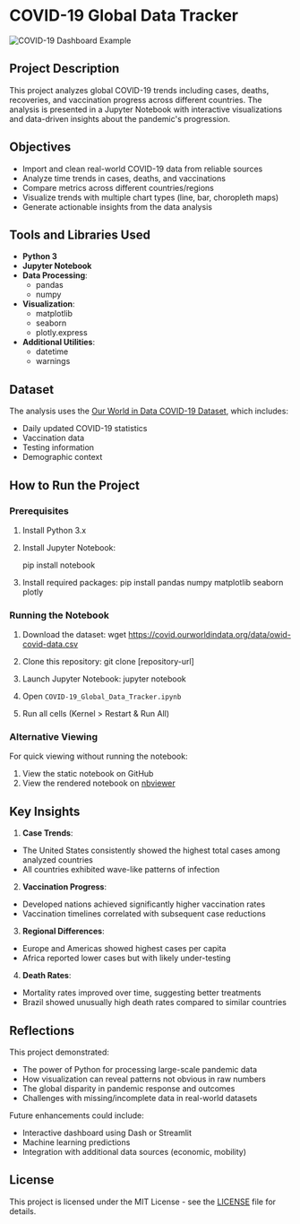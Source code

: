 # COVID-19 Global Data Tracker

![COVID-19 Dashboard Example](https://ourworldindata.org/uploads/2020/03/COVID-19-positive-rate-vs-testing-rate-768x576.png)

## Project Description
This project analyzes global COVID-19 trends including cases, deaths, recoveries, and vaccination progress across different countries. The analysis is presented in a Jupyter Notebook with interactive visualizations and data-driven insights about the pandemic's progression.

## Objectives
- Import and clean real-world COVID-19 data from reliable sources
- Analyze time trends in cases, deaths, and vaccinations
- Compare metrics across different countries/regions
- Visualize trends with multiple chart types (line, bar, choropleth maps)
- Generate actionable insights from the data analysis

## Tools and Libraries Used
- **Python 3**
- **Jupyter Notebook**
- **Data Processing**:
  - pandas
  - numpy
- **Visualization**:
  - matplotlib
  - seaborn
  - plotly.express
- **Additional Utilities**:
  - datetime
  - warnings

## Dataset
The analysis uses the [Our World in Data COVID-19 Dataset](https://ourworldindata.org/covid-cases), which includes:
- Daily updated COVID-19 statistics
- Vaccination data
- Testing information
- Demographic context

## How to Run the Project

### Prerequisites
1. Install Python 3.x
2. Install Jupyter Notebook:

   pip install notebook

3. Install required packages:
pip install pandas numpy matplotlib seaborn plotly


### Running the Notebook
1. Download the dataset:
wget https://covid.ourworldindata.org/data/owid-covid-data.csv

2. Clone this repository:
git clone [repository-url]

3. Launch Jupyter Notebook:
jupyter notebook

4. Open `COVID-19_Global_Data_Tracker.ipynb`
5. Run all cells (Kernel > Restart & Run All)

### Alternative Viewing
For quick viewing without running the notebook:
1. View the static notebook on GitHub
2. View the rendered notebook on [nbviewer](https://nbviewer.org/)

## Key Insights
1. **Case Trends**:
- The United States consistently showed the highest total cases among analyzed countries
- All countries exhibited wave-like patterns of infection

2. **Vaccination Progress**:
- Developed nations achieved significantly higher vaccination rates
- Vaccination timelines correlated with subsequent case reductions

3. **Regional Differences**:
- Europe and Americas showed highest cases per capita
- Africa reported lower cases but with likely under-testing

4. **Death Rates**:
- Mortality rates improved over time, suggesting better treatments
- Brazil showed unusually high death rates compared to similar countries

## Reflections
This project demonstrated:
- The power of Python for processing large-scale pandemic data
- How visualization can reveal patterns not obvious in raw numbers
- The global disparity in pandemic response and outcomes
- Challenges with missing/incomplete data in real-world datasets

Future enhancements could include:
- Interactive dashboard using Dash or Streamlit
- Machine learning predictions
- Integration with additional data sources (economic, mobility)

## License
This project is licensed under the MIT License - see the [LICENSE](LICENSE) file for details.
